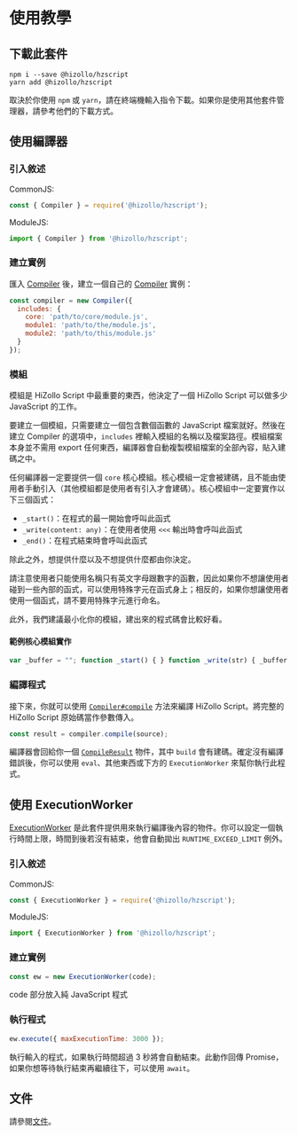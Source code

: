 # 使用教學
## 下載此套件
```
npm i --save @hizollo/hzscript
yarn add @hizollo/hzscript
```
取決於你使用 `npm` 或 `yarn`，請在終端機輸入指令下載。如果你是使用其他套件管理器，請參考他們的下載方式。

## 使用編譯器

### 引入敘述
CommonJS:
```js
const { Compiler } = require('@hizollo/hzscript');
```
ModuleJS:
```js
import { Compiler } from '@hizollo/hzscript';
```

### 建立實例
匯入 [Compiler](./docs.md#compiler) 後，建立一個自己的 [Compiler](./docs.md#compiler) 實例：
```js
const compiler = new Compiler({
  includes: {
    core: 'path/to/core/module.js',
    module1: 'path/to/the/module.js',
    module2: 'path/to/this/module.js'
  }
});
```
### 模組
模組是 HiZollo Script 中最重要的東西，他決定了一個 HiZollo Script 可以做多少 JavaScript 的工作。

要建立一個模組，只需要建立一個包含數個函數的 JavaScript 檔案就好。然後在建立 Compiler 的選項中，`includes` 裡輸入模組的名稱以及檔案路徑。模組檔案本身並不需用 export 任何東西，編譯器會自動複製模組檔案的全部內容，貼入建碼之中。

任何編譯器一定要提供一個 `core` 核心模組。核心模組一定會被建碼，且不能由使用者手動引入（其他模組都是使用者有引入才會建碼）。核心模組中一定要實作以下三個函式：
- `_start()`：在程式的最一開始會呼叫此函式
- `_write(content: any)`：在使用者使用 `<<<` 輸出時會呼叫此函式
- `_end()`：在程式結束時會呼叫此函式

除此之外，想提供什麼以及不想提供什麼都由你決定。

請注意使用者只能使用名稱只有英文字母跟數字的函數，因此如果你不想讓使用者碰到一些內部的函式，可以使用特殊字元在函式身上；相反的，如果你想讓使用者使用一個函式，請不要用特殊字元進行命名。

此外，我們建議最小化你的模組，建出來的程式碼會比較好看。

#### 範例核心模組實作
```js
var _buffer = ""; function _start() { } function _write(str) { _buffer += str; if (_buffer.length > 1024) _ flush(); } function _end() { _flush(); } function _flush() { process.stdout.write(_buffer); _buffer = ""; }
```

### 編譯程式
接下來，你就可以使用 [`Compiler#compile`](./docs.md#成員函式) 方法來編譯 HiZollo Script。將完整的 HiZollo Script 原始碼當作參數傳入。
```js
const result = compiler.compile(source);
```
編譯器會回給你一個 [`CompileResult`](./docs.md#compileresult) 物件，其中 `build` 會有建碼。確定沒有編譯錯誤後，你可以使用 `eval`、其他東西或下方的 `ExecutionWorker` 來幫你執行此程式。

## 使用 ExecutionWorker
[ExecutionWorker](./docs.md#executionworker) 是此套件提供用來執行編譯後內容的物件。你可以設定一個執行時間上限，時間到後若沒有結束，他會自動拋出 `RUNTIME_EXCEED_LIMIT` 例外。

### 引入敘述
CommonJS:
```js
const { ExecutionWorker } = require('@hizollo/hzscript');
```
ModuleJS:
```js
import { ExecutionWorker } from '@hizollo/hzscript';
```

### 建立實例

```js
const ew = new ExecutionWorker(code);
```
code 部分放入純 JavaScript 程式

### 執行程式
```js
ew.execute({ maxExecutionTime: 3000 });
```
執行輸入的程式，如果執行時間超過 3 秒將會自動結束。此動作回傳 Promise，如果你想等待執行結束再繼續往下，可以使用 `await`。

## 文件
請參閱[文件](./docs.md)。
